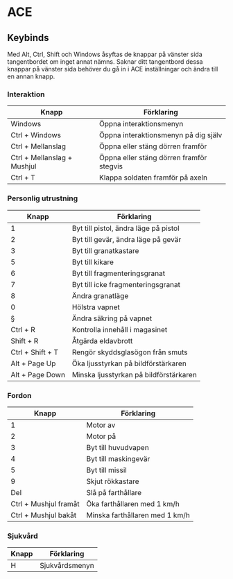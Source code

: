 # ACE

## Keybinds

Med Alt, Ctrl, Shift och Windows åsyftas de knappar på vänster sida tangentbordet om inget annat nämns.
Saknar ditt tangentbord dessa knappar på vänster sida behöver du gå in i ACE inställningar och ändra till en annan knapp.

### Interaktion

Knapp | Förklaring
--- | ---
Windows | Öppna interaktionsmenyn
Ctrl + Windows | Öppna interaktionsmenyn på dig själv
Ctrl + Mellanslag | Öppna eller stäng dörren framför
Ctrl + Mellanslag + Mushjul | Öppna eller stäng dörren framför stegvis
Ctrl + T | Klappa soldaten framför på axeln

### Personlig utrustning

Knapp | Förklaring
--- | ---
1 | Byt till pistol, ändra läge på pistol
2 | Byt till gevär, ändra läge på gevär
3 | Byt till granatkastare
5 | Byt till kikare
6 | Byt till fragmenteringsgranat
7 | Byt till icke fragmenteringsgranat
8 | Ändra granatläge
0 | Hölstra vapnet
§ | Ändra säkring på vapnet
Ctrl + R | Kontrolla innehåll i magasinet
Shift + R | Åtgärda eldavbrott
Ctrl + Shift + T | Rengör skyddsglasögon från smuts
Alt + Page Up | Öka ljusstyrkan på bildförstärkaren
Alt + Page Down | Minska ljusstyrkan på bildförstärkaren

### Fordon

Knapp | Förklaring
--- | ---
1 | Motor av
2 | Motor på
3 | Byt till huvudvapen
4 | Byt till maskingevär
5 | Byt till missil
9 | Skjut rökkastare
Del | Slå på farthållare
Ctrl + Mushjul framåt | Öka farthållaren med 1 km/h
Ctrl + Mushjul bakåt | Minska farthållaren med 1 km/h

### Sjukvård

Knapp | Förklaring
--- | ---
H | Sjukvårdsmenyn
